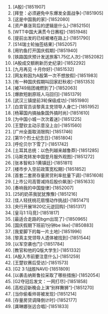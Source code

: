 
1. [A股]-[1851907]
1. [拜登：必须避免中东爆发全面战争]-[1851905]
1. [这是中国我的家]-[1852080]
1. [资产暴涨背后的逻辑是什么]-[1852150]
1. [WTT中国大满贯今日赛程]-[1851948]
1. [提前出发的已经被堵在路上]-[1851790]
1. [S14瑞士轮抽签结果]-[1852057]
1. [用钓鱼打开国庆假期]-[1851940]
1. [铁路国庆预计发送旅客1.75亿人次]-[1852082]
1. [A股成交额刷新历史纪录]-[1852292]
1. [九月再见 十月你好]-[1851532]
1. [网友称因为A股第一次不想放假]-[1851983]
1. [有一种国庆假期叫回家赶秋收]-[1851353]
1. [被749局团魂燃到了]-[1852063]
1. [爆款短剧原班人马回归]-[1851379]
1. [武汉三镇提前3轮保级成功]-[1851980]
1. [白宫官员谈黎真主党领导人身亡]-[1851952]
1. [杨幂国内搞抽象国外搞时尚]-[1851610]
1. [为中国小城一次次着迷]-[1851225]
1. [王楚钦主动示意没上台]-[1851560]
1. [广州全面取消限购]-[1851746]
1. [第11个烈士纪念日]-[1851804]
1. [呼伦贝尔下雪了]-[1851742]
1. [土耳其总统：以色列越来越鲁莽]-[1851285]
1. [马斯克转发中国登月服外观图]-[1851272]
1. [张本智和3:1黄镇廷]-[1851811]
1. [楼市步入空前政策宽松期]-[1851852]
1. [首套二套房存量房贷利率批量下调]-[1851608]
1. [上市公司高管减持后股价飙涨]-[1851633]
1. [奏响我的中国旋律]-[1852007]
1. [25的奶茶我犹犹豫豫]-[1851216]
1. [佳人轻抚桃花扇慢动作挑战]-[1851471]
1. [央行开展1820亿元逆回购]-[1851317]
1. [皇马1:1马竞]-[1851817]
1. [最适合走路的bgm出现了]-[1850965]
1. [国庆假期下班前1分钟be like]-[1850883]
1. [我爱脚下的每一片土地]-[1851996]
1. [黎真主党领导人遗体被找到]-[1851544]
1. [以军空袭也门]-[1851784]
1. [教官和他的Q版大学生]-[1851332]
1. [A股入市前要注意什么]-[1851259]
1. [王楚钦赛后受访]-[1851573]
1. [G2 3:1战胜NAVI]-[1851809]
1. [以袭击纳斯鲁拉采取了哪些措施]-[1852054]
1. [G2夺冠后发文：一网打尽]-[1851858]
1. [高校迎新晚会上演“别样舞狮”]-[1851270]
1. [当你偷看帅哥被发现]-[1851214]
1. [存量房贷调降倒计时]-[1852177]
1. [龚琳娜张远合唱]-[1851833]